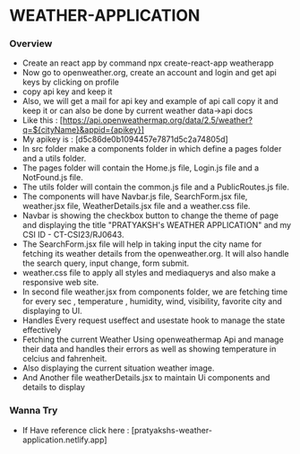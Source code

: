 # WEATHER-APPLICATION

### Overview
 * Create an react app by command npx create-react-app weatherapp
 * Now go to openweather.org, create an account and login and get api keys by clicking on profile
 * copy api key and keep it
 * Also, we will get a mail for api key and example of api call copy it and keep it or can also be done 
    by current weather data->api docs
 * Like this : [https://api.openweathermap.org/data/2.5/weather?q=${cityName}&appid={apikey}]
 * My apikey is : [d5c86de0b1094457e7871d5c2a74805d]
 * In src folder make a components folder in which define a pages folder and a utils folder.
 * The pages folder will contain the Home.js file, Login.js file and a NotFound.js file.
 * The utils folder will contain the common.js file and a PublicRoutes.js file.
 * The components will have Navbar.js file, SearchForm.jsx file, weather.jsx file, WeatherDetails.jsx file and a weather.css file.
 * Navbar is showing the checkbox button to change the theme of page and displaying the title "PRATYAKSH's WEATHER APPLICATION" and my CSI ID - CT-CSI23/RJ0643.
 * The SearchForm.jsx file will help in taking input the city name for fetching its weather details from the openweather.org. It will also handle the search query, input change, form submit.
 * weather.css file to apply all styles and mediaquerys and also make a responsive web site.
 * In second file weather.jsx from components folder, we are fetching time for every sec , temperature , humidity, wind, visibility, favorite city and displaying to UI.
 * Handles Every request useffect and usestate hook to manage the state effectively
 * Fetching the current Weather Using openweathermap Api and manage their data and handles their errors as well as showing temperature in celcius and fahrenheit.
 * Also displaying the current situation weather image.
 * And Another file weatherDetails.jsx  to maintain Ui  components and details to display
### Wanna Try
  * If Have reference  click here : [pratyakshs-weather-application.netlify.app]
